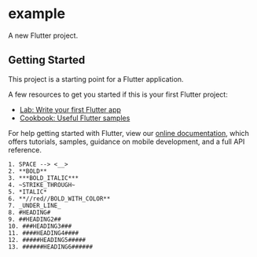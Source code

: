 # example

A new Flutter project.

## Getting Started

This project is a starting point for a Flutter application.

A few resources to get you started if this is your first Flutter project:

- [Lab: Write your first Flutter app](https://flutter.dev/docs/get-started/codelab)
- [Cookbook: Useful Flutter samples](https://flutter.dev/docs/cookbook)

For help getting started with Flutter, view our
[online documentation](https://flutter.dev/docs), which offers tutorials,
samples, guidance on mobile development, and a full API reference.


```
1. SPACE --> <__>
2. **BOLD**
3. ***BOLD_ITALIC***
4. ~STRIKE_THROUGH~
5. *ITALIC*
6. **//red//BOLD_WITH_COLOR**
7. _UNDER_LINE_
8. #HEADING#
9. ##HEADING2##
10. ###HEADING3###
11. ####HEADING4####
12. #####HEADING5#####
13. ######HEADING6######
```